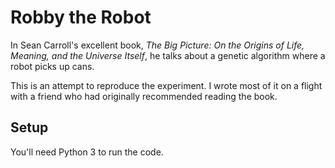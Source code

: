# Robby the Robot

In Sean Carroll's excellent book, _The Big Picture: On the Origins of Life, Meaning, and the Universe Itself_, he talks about a genetic algorithm where a robot picks up cans.

This is an attempt to reproduce the experiment. I wrote most of it on a flight with a friend who had originally recommended reading the book.

## Setup

You'll need Python 3 to run the code.

